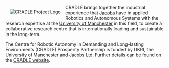 <!-- ---
title : Centre for Robotic Autonomy in Demanding & Long-lasting Environments
--- -->

<a href="https://cradlerobotics.co.uk/"> <img alt="CRADLE Project Logo" style="float: left; margin: 1em" src="{{site.images}}project-images/Cradle_logo_single.png"></a>

<!-- <a href="https://cradlerobotics.co.uk/"> <img alt="CRADLE Project Logo" style="float: left; margin: 1em" src="{{site.images}}project-images/Cradle_logo_thin.png"></a> -->

<!-- Engineered systems are becoming more complex and, increasingly, more autonomous; However, it has become clear that simple ethical principles, such as good/bad or right/wrong, are insufficient to capture high-level autonomous decision-making and that we need stronger concepts of "responsibility" in practice. -->

CRADLE brings together the industrial experience that <a href="https://www.jacobs.com/newsroom/press-release/jacobs-and-uk-government-fund-international-robotics-research-center">Jacobs</a> have in applied Robotics and Autonomous Systems with the research expertise at the <a href="https://www.robotics.manchester.ac.uk/">University of Manchester</a> in this field, to create a collaborative research centre that is internationally leading and sustainable in the long-term.

The Centre for Robotic Autonomy in Demanding and Long-lasting Environments (CRADLE) Prosperity Partnership is funded by UKRI, the University of Manchester and Jacobs Ltd. Further details can be found on the [CRADLE website](https://cradlerobotics.co.uk/).

